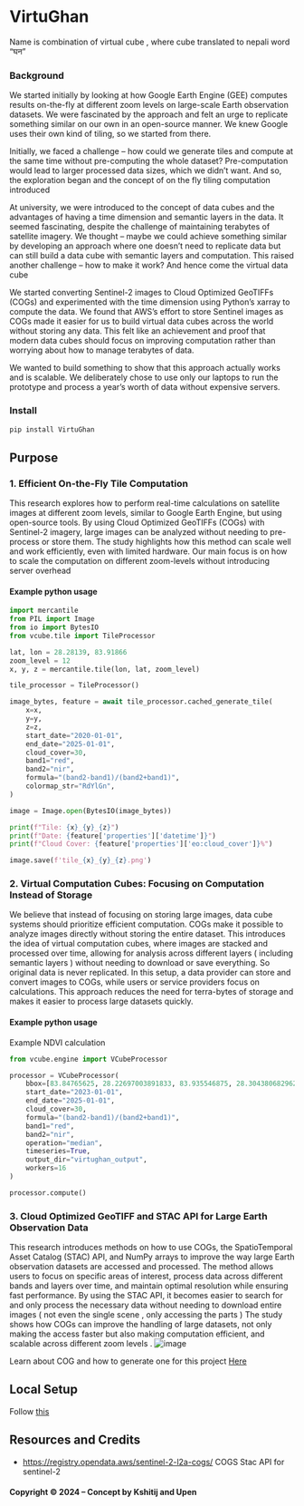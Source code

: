 # VirtuGhan

Name is combination of virtual cube , where cube translated to nepali word “घन”

### Background

We started initially by looking at how Google Earth Engine (GEE) computes results on-the-fly at different zoom levels on large-scale Earth observation datasets. We were fascinated by the approach and felt an urge to replicate something similar on our own in an open-source manner. We knew Google uses their own kind of tiling, so we started from there.

Initially, we faced a challenge – how could we generate tiles and compute at the same time without pre-computing the whole dataset? Pre-computation would lead to larger processed data sizes, which we didn’t want. And so, the exploration began and the concept of on the fly tiling computation introduced 

At university, we were introduced to the concept of data cubes and the advantages of having a time dimension and semantic layers in the data. It seemed fascinating, despite the challenge of maintaining terabytes of satellite imagery. We thought – maybe we could achieve something similar by developing an approach where one doesn’t need to replicate data but can still build a data cube with semantic layers and computation. This raised another challenge – how to make it work? And hence come the virtual data cube

We started converting Sentinel-2 images to Cloud Optimized GeoTIFFs (COGs) and experimented with the time dimension using Python’s xarray to compute the data. We found that AWS’s effort to store Sentinel images as COGs made it easier for us to build virtual data cubes across the world without storing any data. This felt like an achievement and proof that modern data cubes should focus on improving computation rather than worrying about how to manage terabytes of data.

We wanted to build something to show that this approach actually works and is scalable. We deliberately chose to use only our laptops to run the prototype and process a year’s worth of data without expensive servers.

### Install 

```bash
pip install VirtuGhan
```

## Purpose

### 1. Efficient On-the-Fly Tile Computation

This research explores how to perform real-time calculations on satellite images at different zoom levels, similar to Google Earth Engine, but using open-source tools. By using Cloud Optimized GeoTIFFs (COGs) with Sentinel-2 imagery, large images can be analyzed without needing to pre-process or store them. The study highlights how this method can scale well and work efficiently, even with limited hardware. Our main focus is on how to scale the computation on different zoom-levels without introducing server overhead 

#### Example python usage

```python
import mercantile
from PIL import Image
from io import BytesIO
from vcube.tile import TileProcessor

lat, lon = 28.28139, 83.91866
zoom_level = 12
x, y, z = mercantile.tile(lon, lat, zoom_level)

tile_processor = TileProcessor()

image_bytes, feature = await tile_processor.cached_generate_tile(
    x=x,
    y=y,
    z=z,
    start_date="2020-01-01",
    end_date="2025-01-01",
    cloud_cover=30,
    band1="red",
    band2="nir",
    formula="(band2-band1)/(band2+band1)",
    colormap_str="RdYlGn",
)

image = Image.open(BytesIO(image_bytes))

print(f"Tile: {x}_{y}_{z}")
print(f"Date: {feature['properties']['datetime']}")
print(f"Cloud Cover: {feature['properties']['eo:cloud_cover']}%")

image.save(f'tile_{x}_{y}_{z}.png')
```


### 2. Virtual Computation Cubes: Focusing on Computation Instead of Storage

We believe that instead of focusing on storing large images, data cube systems should prioritize efficient computation. COGs make it possible to analyze images directly without storing the entire dataset. This introduces the idea of virtual computation cubes, where images are stacked and processed over time, allowing for analysis across different layers ( including semantic layers ) without needing to download or save everything. So original data is never replicated. In this setup, a data provider can store and convert images to COGs, while users or service providers focus on calculations. This approach reduces the need for terra-bytes of storage and makes it easier to process large datasets quickly.

#### Example python usage

Example NDVI calculation 

```python
from vcube.engine import VCubeProcessor

processor = VCubeProcessor(
    bbox=[83.84765625, 28.22697003891833, 83.935546875, 28.304380682962773],
    start_date="2023-01-01",
    end_date="2025-01-01",
    cloud_cover=30,
    formula="(band2-band1)/(band2+band1)",
    band1="red",
    band2="nir",
    operation="median",
    timeseries=True,
    output_dir="virtughan_output",
    workers=16
)

processor.compute()
```


### 3. Cloud Optimized GeoTIFF and STAC API for Large Earth Observation Data

This research introduces methods on how to use COGs, the SpatioTemporal Asset Catalog (STAC) API, and NumPy arrays to improve the way large Earth observation datasets are accessed and processed. The method allows users to focus on specific areas of interest, process data across different bands and layers over time, and maintain optimal resolution while ensuring fast performance. By using the STAC API, it becomes easier to search for and only process the necessary data without needing to download entire images ( not even the single scene , only accessing the parts ) The study shows how COGs can improve the handling of large datasets, not only making  the access faster but also making computation efficient, and scalable across different zoom levels . 
![image](https://github.com/user-attachments/assets/e5741f6b-d6c2-4e47-a794-21c2244a7476)


Learn about COG and how to generate one for this project [Here](./docs/cog.md)


## Local Setup 
Follow [this](./docs/install.md)

## Resources and Credits 

- https://registry.opendata.aws/sentinel-2-l2a-cogs/ COGS Stac API for sentinel-2


#### Copyright © 2024 – Concept by Kshitij and Upen

